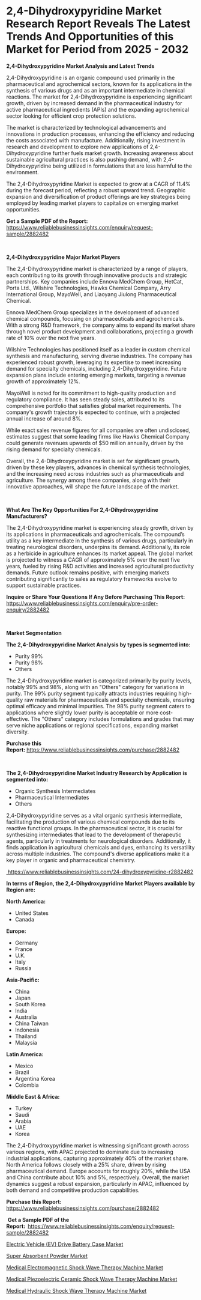 <p><h1>2,4-Dihydroxypyridine Market Research Report Reveals The Latest Trends And Opportunities of this Market for Period from 2025 - 2032</h1></p><p><strong>2,4-Dihydroxypyridine Market Analysis and Latest Trends</strong></p>
<p><p>2,4-Dihydroxypyridine is an organic compound used primarily in the pharmaceutical and agrochemical sectors, known for its applications in the synthesis of various drugs and as an important intermediate in chemical reactions. The market for 2,4-Dihydroxypyridine is experiencing significant growth, driven by increased demand in the pharmaceutical industry for active pharmaceutical ingredients (APIs) and the expanding agrochemical sector looking for efficient crop protection solutions.</p><p>The market is characterized by technological advancements and innovations in production processes, enhancing the efficiency and reducing the costs associated with manufacture. Additionally, rising investment in research and development to explore new applications of 2,4-Dihydroxypyridine further fuels market growth. Increasing awareness about sustainable agricultural practices is also pushing demand, with 2,4-Dihydroxypyridine being utilized in formulations that are less harmful to the environment.</p><p>The 2,4-Dihydroxypyridine Market is expected to grow at a CAGR of 11.4% during the forecast period, reflecting a robust upward trend. Geographic expansion and diversification of product offerings are key strategies being employed by leading market players to capitalize on emerging market opportunities.</p></p>
<p><strong>Get a Sample PDF of the Report:&nbsp;</strong> <a href="https://www.reliablebusinessinsights.com/enquiry/request-sample/2882482?utm_campaign=97&utm_medium=2&utm_source=Github&utm_content=ia&utm_term=13032025&utm_id=24-dihydroxypyridine">https://www.reliablebusinessinsights.com/enquiry/request-sample/2882482</a></p>
<p>&nbsp;</p>
<p><strong>2,4-Dihydroxypyridine Major Market Players</strong></p>
<p><p>The 2,4-Dihydroxypyridine market is characterized by a range of players, each contributing to its growth through innovative products and strategic partnerships. Key companies include Ennova MedChem Group, HetCat, Porta Ltd., Wilshire Technologies, Hawks Chemical Company, Arry International Group, MayoWell, and Liaoyang Jiulong Pharmaceutical Chemical.</p><p>Ennova MedChem Group specializes in the development of advanced chemical compounds, focusing on pharmaceuticals and agrochemicals. With a strong R&D framework, the company aims to expand its market share through novel product development and collaborations, projecting a growth rate of 10% over the next five years.</p><p>Wilshire Technologies has positioned itself as a leader in custom chemical synthesis and manufacturing, serving diverse industries. The company has experienced robust growth, leveraging its expertise to meet increasing demand for specialty chemicals, including 2,4-Dihydroxypyridine. Future expansion plans include entering emerging markets, targeting a revenue growth of approximately 12%.</p><p>MayoWell is noted for its commitment to high-quality production and regulatory compliance. It has seen steady sales, attributed to its comprehensive portfolio that satisfies global market requirements. The company's growth trajectory is expected to continue, with a projected annual increase of around 8%.</p><p>While exact sales revenue figures for all companies are often undisclosed, estimates suggest that some leading firms like Hawks Chemical Company could generate revenues upwards of $50 million annually, driven by the rising demand for specialty chemicals.</p><p>Overall, the 2,4-Dihydroxypyridine market is set for significant growth, driven by these key players, advances in chemical synthesis technologies, and the increasing need across industries such as pharmaceuticals and agriculture. The synergy among these companies, along with their innovative approaches, will shape the future landscape of the market.</p></p>
<p>&nbsp;</p>
<p><strong>What Are The Key Opportunities For 2,4-Dihydroxypyridine Manufacturers?</strong></p>
<p><p>The 2,4-Dihydroxypyridine market is experiencing steady growth, driven by its applications in pharmaceuticals and agrochemicals. The compound’s utility as a key intermediate in the synthesis of various drugs, particularly in treating neurological disorders, underpins its demand. Additionally, its role as a herbicide in agriculture enhances its market appeal. The global market is projected to witness a CAGR of approximately 5% over the next five years, fueled by rising R&D activities and increased agricultural productivity demands. Future outlook remains positive, with emerging markets contributing significantly to sales as regulatory frameworks evolve to support sustainable practices.</p></p>
<p><strong>Inquire or Share Your Questions If Any Before Purchasing This Report:</strong> <a href="https://www.reliablebusinessinsights.com/enquiry/pre-order-enquiry/2882482?utm_campaign=97&utm_medium=2&utm_source=Github&utm_content=ia&utm_term=13032025&utm_id=24-dihydroxypyridine">https://www.reliablebusinessinsights.com/enquiry/pre-order-enquiry/2882482</a></p>
<p>&nbsp;</p>
<p><strong>Market Segmentation</strong></p>
<p><strong>The 2,4-Dihydroxypyridine Market Analysis by types is segmented into:</strong></p>
<p><ul><li>Purity 99%</li><li>Purity 98%</li><li>Others</li></ul></p>
<p><p>The 2,4-Dihydroxypyridine market is categorized primarily by purity levels, notably 99% and 98%, along with an "Others" category for variations in purity. The 99% purity segment typically attracts industries requiring high-quality raw materials for pharmaceuticals and specialty chemicals, ensuring optimal efficacy and minimal impurities. The 98% purity segment caters to applications where slightly lower purity is acceptable or more cost-effective. The "Others" category includes formulations and grades that may serve niche applications or regional specifications, expanding market diversity.</p></p>
<p><strong>Purchase this Report:&nbsp;</strong><a href="https://www.reliablebusinessinsights.com/purchase/2882482?utm_campaign=97&utm_medium=2&utm_source=Github&utm_content=ia&utm_term=13032025&utm_id=24-dihydroxypyridine">https://www.reliablebusinessinsights.com/purchase/2882482</a></p>
<p>&nbsp;</p>
<p><strong>The 2,4-Dihydroxypyridine Market Industry Research by Application is segmented into:</strong></p>
<p><ul><li>Organic Synthesis Intermediates</li><li>Pharmaceutical Intermediates</li><li>Others</li></ul></p>
<p><p>2,4-Dihydroxypyridine serves as a vital organic synthesis intermediate, facilitating the production of various chemical compounds due to its reactive functional groups. In the pharmaceutical sector, it is crucial for synthesizing intermediates that lead to the development of therapeutic agents, particularly in treatments for neurological disorders. Additionally, it finds application in agricultural chemicals and dyes, enhancing its versatility across multiple industries. The compound's diverse applications make it a key player in organic and pharmaceutical chemistry.</p></p>
<p><a href="https://www.reliablebusinessinsights.com/24-dihydroxypyridine-r2882482?utm_campaign=97&utm_medium=2&utm_source=Github&utm_content=ia&utm_term=13032025&utm_id=24-dihydroxypyridine">&nbsp;https://www.reliablebusinessinsights.com/24-dihydroxypyridine-r2882482</a></p>
<p><strong>In terms of Region, the 2,4-Dihydroxypyridine Market Players available by Region are:</strong></p>
<p>
    <p> <strong> North America: </strong>
        <ul>
            <li>United States</li>
            <li>Canada</li>
        </ul>
        </p> 
    <p> <strong> Europe: </strong>
        <ul>
            <li>Germany</li>
            <li>France</li>
            <li>U.K.</li>
            <li>Italy</li>
            <li>Russia</li>
        </ul>
        </p> 
    <p> <strong> Asia-Pacific: </strong>
        <ul>
            <li>China</li>
            <li>Japan</li>
            <li>South Korea</li>
            <li>India</li>
            <li>Australia</li>
            <li>China Taiwan</li>
            <li>Indonesia</li>
            <li>Thailand</li>
            <li>Malaysia</li>
        </ul>
        </p> 
    <p> <strong> Latin America: </strong>
        <ul>
            <li>Mexico</li>
            <li>Brazil</li>
            <li>Argentina Korea</li>
            <li>Colombia</li>
        </ul>
        </p> 
    <p> <strong> Middle East & Africa: </strong>
        <ul>
            <li>Turkey</li>
            <li>Saudi</li>
            <li>Arabia</li>
            <li>UAE</li>
            <li>Korea</li>
        </ul>
    </p>
    </p>
<p><p>The 2,4-Dihydroxypyridine market is witnessing significant growth across various regions, with APAC projected to dominate due to increasing industrial applications, capturing approximately 40% of the market share. North America follows closely with a 25% share, driven by rising pharmaceutical demand. Europe accounts for roughly 20%, while the USA and China contribute about 10% and 5%, respectively. Overall, the market dynamics suggest a robust expansion, particularly in APAC, influenced by both demand and competitive production capabilities.</p></p>
<p><strong>Purchase this Report: </strong><a href="https://www.reliablebusinessinsights.com/purchase/2882482?utm_campaign=97&utm_medium=2&utm_source=Github&utm_content=ia&utm_term=13032025&utm_id=24-dihydroxypyridine">https://www.reliablebusinessinsights.com/purchase/2882482</a></p>
<p>&nbsp;<strong>Get a Sample PDF of the Report:&nbsp;&nbsp;</strong><a href="https://www.reliablebusinessinsights.com/enquiry/request-sample/2882482?utm_campaign=97&utm_medium=2&utm_source=Github&utm_content=ia&utm_term=13032025&utm_id=24-dihydroxypyridine">https://www.reliablebusinessinsights.com/enquiry/request-sample/2882482</a></p>
<p><strong></strong></p>
<p><p><a href="https://github.com/cordaysamaya/Market-Research-Report-List-1/blob/main/electric-vehicle-ev-drive-battery-case-market.md?utm_campaign=97&utm_medium=2&utm_source=Github&utm_content=ia&utm_term=13032025&utm_id=24-dihydroxypyridine">Electric Vehicle (EV) Drive Battery Case Market</a></p><p><a href="https://github.com/muoioconzej8/Market-Research-Report-List-1/blob/main/super-absorbent-powder-market.md?utm_campaign=97&utm_medium=2&utm_source=Github&utm_content=ia&utm_term=13032025&utm_id=24-dihydroxypyridine">Super Absorbent Powder Market</a></p><p><a href="https://github.com/kuciakkukalo/Market-Research-Report-List-1/blob/main/medical-electromagnetic-shock-wave-therapy-machine-market.md?utm_campaign=97&utm_medium=2&utm_source=Github&utm_content=ia&utm_term=13032025&utm_id=24-dihydroxypyridine">Medical Electromagnetic Shock Wave Therapy Machine Market</a></p><p><a href="https://github.com/botocniveda/Market-Research-Report-List-1/blob/main/medical-piezoelectric-ceramic-shock-wave-therapy-machine-market.md?utm_campaign=97&utm_medium=2&utm_source=Github&utm_content=ia&utm_term=13032025&utm_id=24-dihydroxypyridine">Medical Piezoelectric Ceramic Shock Wave Therapy Machine Market</a></p><p><a href="https://github.com/rvadencho/Market-Research-Report-List-1/blob/main/medical-hydraulic-shock-wave-therapy-machine-market.md?utm_campaign=97&utm_medium=2&utm_source=Github&utm_content=ia&utm_term=13032025&utm_id=24-dihydroxypyridine">Medical Hydraulic Shock Wave Therapy Machine Market</a></p></p>